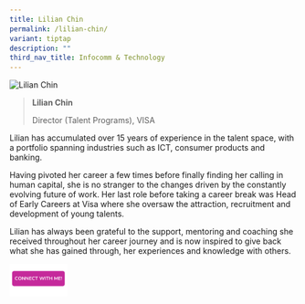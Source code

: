 ```yaml
---
title: Lilian Chin
permalink: /lilian-chin/
variant: tiptap
description: ""
third_nav_title: Infocomm & Technology
---
```

<blockquote>
<p></p>
</blockquote>
<div class="isomer-image-wrapper">
<img style="width: 40%;" height="auto" width="100%" alt="Lilian Chin" src="https://res.cloudinary.com/glide/image/fetch/f_auto,w_1425,h_1425,c_lfill,g_faces/https%3A%2F%2Fstorage.googleapis.com%2Fglide-prod.appspot.com%2Fuploads-v2%2FwYbXTGnCTYlhTtQZdldi%2Fpub%2FNZaJvBSTBNPicFaYykPp.jpg">
</div>
<blockquote>
<p></p>
<p><strong>Lilian Chin</strong>
</p>
<p>Director (Talent Programs), VISA</p>
</blockquote>
<p></p>
<p>Lilian has accumulated over 15 years of experience in the talent space,
with a portfolio spanning industries such as ICT, consumer products and
banking.</p>
<p>Having pivoted her career a few times before finally finding her calling
in human capital, she is no stranger to the changes driven by the constantly
evolving future of work. Her last role before taking a career break was
Head of Early Careers at Visa where she oversaw the attraction, recruitment
and development of young talents.</p>
<p>Lilian has always been grateful to the support, mentoring and coaching
she received throughout her career journey and is now inspired to give
back what she has gained through, her experiences and knowledge with others.</p>
<p></p>
<p></p><a class="isomer-image-wrapper" href="https://form.gov.sg/677f333d591c8c2780edcade"><img style="width: 20%;" height="auto" width="100%" alt="" src="/images/CONNECT_WITH_ME.png"></a>
<p></p>